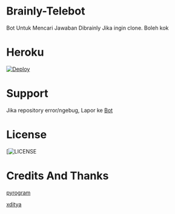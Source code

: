 # Brainly-Telebot
Bot Untuk Mencari Jawaban Dibrainly
Jika ingin clone. Boleh kok

# Heroku
[![Deploy](https://www.herokucdn.com/deploy/button.svg)](https://heroku.com/deploy?template=https://github.com/Nekozu/Brainly-Telebot.git)

# Support 
Jika repository error/ngebug, Lapor ke [Bot](https://t.me/nekozusupportbot)

# License
[![LICENSE](https://www.gnu.org/graphics/gplv3-or-later.png)

# Credits And Thanks
[pyrogram](https://github.com/pyrogram)

[xditya](https://github.com/xditya)

